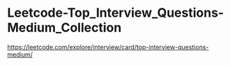 # Leetcode-Top_Interview_Questions-Medium_Collection
https://leetcode.com/explore/interview/card/top-interview-questions-medium/
